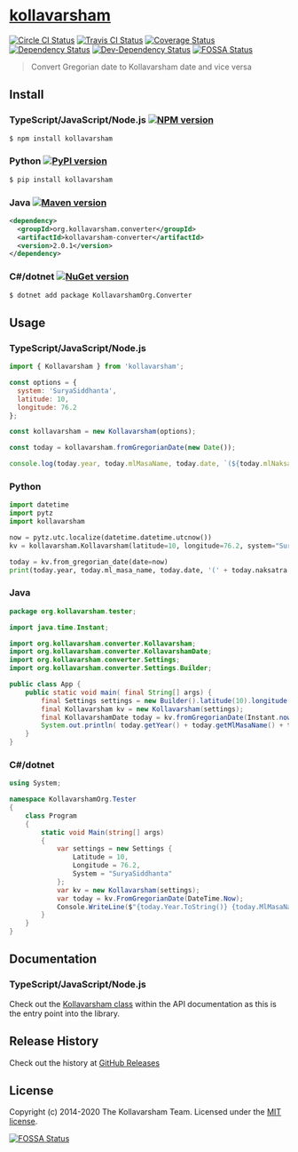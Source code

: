 # [kollavarsham](http://kollavarsham.org/)

[![Circle CI Status](https://img.shields.io/circleci/build/github/kollavarsham/kollavarsham-js?label=CircleCI)](https://app.circleci.com/github/kollavarsham/kollavarsham-js/pipelines) [![Travis CI Status](https://img.shields.io/travis/kollavarsham/kollavarsham-js.svg?label=TravisCI)](https://travis-ci.org/kollavarsham/kollavarsham-js) [![Coverage Status](https://img.shields.io/coveralls/github/kollavarsham/kollavarsham-js?label=Coveralls)](https://coveralls.io/github/kollavarsham/kollavarsham-js?branch=master) [![Dependency Status](https://img.shields.io/david/kollavarsham/kollavarsham-js)](https://david-dm.org/kollavarsham/kollavarsham-js) [![Dev-Dependency Status](https://img.shields.io/david/dev/kollavarsham/kollavarsham-js)](https://david-dm.org/kollavarsham/kollavarsham-js?type=dev)
[![FOSSA Status](https://app.fossa.io/api/projects/git%2Bgithub.com%2Fkollavarsham%2Fkollavarsham-js.svg?type=shield)](https://app.fossa.io/projects/git%2Bgithub.com%2Fkollavarsham%2Fkollavarsham-js?ref=badge_shield)

> Convert Gregorian date to Kollavarsham date and vice versa

## Install

### TypeScript/JavaScript/Node.js [![NPM version](https://img.shields.io/npm/v/kollavarsham)](https://www.npmjs.com/package/kollavarsham)

```sh
$ npm install kollavarsham
```

### Python [![PyPI version](https://img.shields.io/pypi/v/kollavarsham)](https://pypi.org/project/kollavarsham/)

```sh
$ pip install kollavarsham
```

### Java [![Maven version](https://img.shields.io/maven-central/v/org.kollavarsham.converter/kollavarsham-converter)](https://search.maven.org/artifact/org.kollavarsham.converter/kollavarsham-converter)

```xml
<dependency>
  <groupId>org.kollavarsham.converter</groupId>
  <artifactId>kollavarsham-converter</artifactId>
  <version>2.0.1</version>
</dependency>
```

### C#/dotnet [![NuGet version](https://img.shields.io/nuget/v/KollavarshamOrg.Converter)](https://www.nuget.org/packages/KollavarshamOrg.Converter)

```sh
$ dotnet add package KollavarshamOrg.Converter
```

## Usage

### TypeScript/JavaScript/Node.js

```js
import { Kollavarsham } from 'kollavarsham';

const options = {
  system: 'SuryaSiddhanta',
  latitude: 10,
  longitude: 76.2
};

const kollavarsham = new Kollavarsham(options);

const today = kollavarsham.fromGregorianDate(new Date());

console.log(today.year, today.mlMasaName, today.date, `(${today.mlNaksatraName})`);
```

### Python

```python
import datetime
import pytz
import kollavarsham

now = pytz.utc.localize(datetime.datetime.utcnow())
kv = kollavarsham.Kollavarsham(latitude=10, longitude=76.2, system="SuryaSiddhanta")

today = kv.from_gregorian_date(date=now)
print(today.year, today.ml_masa_name, today.date, '(' + today.naksatra.ml_malayalam + ')')
```

### Java

```java
package org.kollavarsham.tester;

import java.time.Instant;

import org.kollavarsham.converter.Kollavarsham;
import org.kollavarsham.converter.KollavarshamDate;
import org.kollavarsham.converter.Settings;
import org.kollavarsham.converter.Settings.Builder;

public class App {
    public static void main( final String[] args) {
        final Settings settings = new Builder().latitude(10).longitude(76.2).system("SuryaSiddhanta").build();
        final Kollavarsham kv = new Kollavarsham(settings);
        final KollavarshamDate today = kv.fromGregorianDate(Instant.now());
        System.out.println( today.getYear() + today.getMlMasaName() + today.getDate() + '(' + today.getMlNaksatraName() + ')' );
    }
}
```

### C#/dotnet

```csharp
using System;

namespace KollavarshamOrg.Tester
{
    class Program
    {
        static void Main(string[] args)
        {
            var settings = new Settings {
                Latitude = 10,
                Longitude = 76.2,
                System = "SuryaSiddhanta"
            };
            var kv = new Kollavarsham(settings);
            var today = kv.FromGregorianDate(DateTime.Now);
            Console.WriteLine($"{today.Year.ToString()} {today.MlMasaName} {today.Date.ToString()} ({today.MlNaksatraName})");
        }
    }
}
```

## Documentation

### TypeScript/JavaScript/Node.js

Check out the [Kollavarsham class](https://kollavarsham.org/kollavarsham-js/module-kollavarsham.Kollavarsham.html) within the API documentation as this is the entry point into the library.

## Release History

Check out the history at [GitHub Releases](https://github.com/kollavarsham/kollavarsham-js/releases)

## License

Copyright (c) 2014-2020 The Kollavarsham Team. Licensed under the [MIT license](http://kollavarsham.org/LICENSE.txt).

[![FOSSA Status](https://app.fossa.io/api/projects/git%2Bgithub.com%2Fkollavarsham%2Fkollavarsham-js.svg?type=large)](https://app.fossa.io/projects/git%2Bgithub.com%2Fkollavarsham%2Fkollavarsham-js?ref=badge_large)
